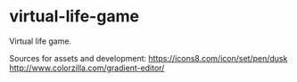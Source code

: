 # virtual-life-game
Virtual life game.

Sources for assets and development: 
https://icons8.com/icon/set/pen/dusk
http://www.colorzilla.com/gradient-editor/
